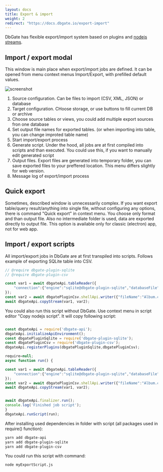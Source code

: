 ```yaml
---
layout: docs
title: Export & import
weight: 2
redirect: "https://docs.dbgate.io/export-import"
---
```


DbGate has flexible export/import system based on plugins and [nodejs streams](https://nodejs.org/api/stream.html).

## Import / export modal
This window is main place when export/import jobs are defined. It can be opened from menu context menus Import/Export, with prefilled default values.


![screenshot](/docs/impexp.png)

1. Source configuration. Can be files to import (CSV, XML, JSON) or database
2. Target configuration. CHoose storage, or use buttons to fill current DB or archive
3. Choose source tables or views, you could add multiple export sources fron one database
4. Set output file names for exported tables. (or when importing into table, you can change improted table name)
5. Start import/export process
6. Generate script. Under the hood, all jobs are at first compiled into scripts and than executed. You could use this, if you want to manually edit generated script
7. Output files. Export files are generated into temporary folder, you can save exported files to your preffered location. This menu differs slightly for web version.
8. Message log of export/import process 

## Quick export
Sometimes, described window is unnecessarily complex. If you want export table/query result/anything into single file, without configuring any options, there is command "Quick export" in context menu. You choose only format and than output file. Also no intermediate folder is used, data are exported directly to output file. This option is available only for classic (electron) app, not for web app.

## Import / export scripts
All import/export jobs in DbGate are at first transpiled into scripts. Follows example of exporting SQLite table into CSV.

```js
// @require dbgate-plugin-sqlite
// @require dbgate-plugin-csv

const var1 = await dbgateApi.tableReader({
    "connection":{"engine":"sqlite@dbgate-plugin-sqlite","databaseFile":"/home/jena/test/chinook/Chinook.db"}
});
const var2 = await dbgatePluginCsv.shellApi.writer({"fileName":"Album.csv"});
await dbgateApi.copyStream(var1, var2);
```

You could also run this script without DbGate. Use context menu in script editor "Copy nodejs script". It will copy following script:

```js

const dbgateApi = require('dbgate-api');
dbgateApi.initializeApiEnvironment();
const dbgatePluginSqlite = require('dbgate-plugin-sqlite');
const dbgatePluginCsv = require('dbgate-plugin-csv');
dbgateApi.registerPlugins(dbgatePluginSqlite,dbgatePluginCsv);

require=null;
async function run() {

const var1 = await dbgateApi.tableReader({
    "connection":{"engine":"sqlite@dbgate-plugin-sqlite","databaseFile":"/home/jena/test/chinook/Chinook.db"}
});
const var2 = await dbgatePluginCsv.shellApi.writer({"fileName":"Album.csv"});
await dbgateApi.copyStream(var1, var2);


await dbgateApi.finalizer.run();
console.log('Finished job script');
}
dbgateApi.runScript(run);
```

After installing used dependencies in folder with script (all packages used in require() function):

```sh
yarn add dbgate-api
yarn add dbgate-plugin-sqlite
yarn add dbgate-plugin-csv
```

You could run this script with command:

```sh
node myExportScript.js
```